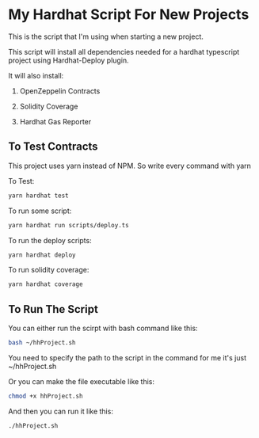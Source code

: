# My Hardhat Script For New Projects

This is the script that I'm using when starting a new project.

This script will install all dependencies needed for a hardhat typescript project using Hardhat-Deploy plugin.

It will also install:

1. OpenZeppelin Contracts

2. Solidity Coverage

3. Hardhat Gas Reporter

## To Test Contracts

This project uses yarn instead of NPM. So write every command with yarn

To Test:

```bash
yarn hardhat test
```

To run some script:

```bash
yarn hardhat run scripts/deploy.ts
```

To run the deploy scripts:

```bash
yarn hardhat deploy
```

To run solidity coverage:

```bash
yarn hardhat coverage
```

## To Run The Script

You can either run the scirpt with bash command like this:

```bash
bash ~/hhProject.sh
```

You need to specify the path to the script in the command for me it's just ~/hhProject.sh

Or you can make the file executable like this:

```bash
chmod +x hhProject.sh
```

And then you can run it like this:

```bash
./hhProject.sh
```

